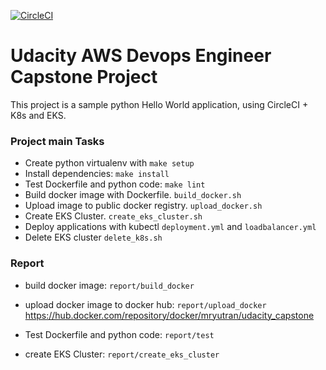 [![CircleCI](https://circleci.com/gh/mryutran/Udacity_Capstone/tree/main.svg?style=svg)](https://circleci.com/gh/mryutran/Udacity_Capstone/tree/main)

# Udacity AWS Devops Engineer Capstone Project

This project is a sample python Hello World application, using CircleCI + K8s and EKS.

### Project main Tasks

- Create python virtualenv with `make setup`
- Install dependencies: `make install`
- Test Dockerfile and python code: `make lint`
- Build docker image with Dockerfile. `build_docker.sh`
- Upload image to public docker registry. `upload_docker.sh`
- Create EKS Cluster. `create_eks_cluster.sh`
- Deploy applications with kubectl `deployment.yml` and `loadbalancer.yml`
- Delete EKS cluster `delete_k8s.sh`

### Report
- build docker image: `report/build_docker`
- upload docker image to docker hub: `report/upload_docker`
https://hub.docker.com/repository/docker/mryutran/udacity_capstone

- Test Dockerfile and python code: `report/test`
- create EKS Cluster: `report/create_eks_cluster`
